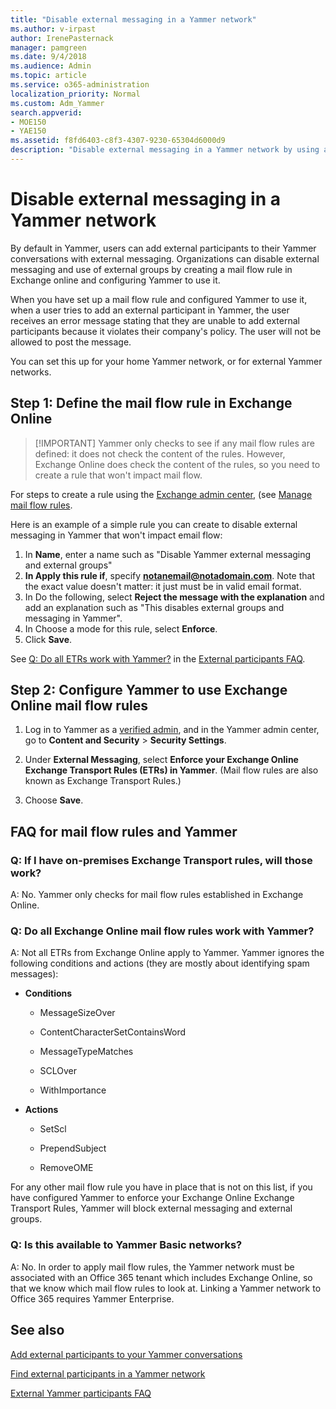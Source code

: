 ```yaml
---
title: "Disable external messaging in a Yammer network"
ms.author: v-irpast
author: IrenePasternack
manager: pamgreen
ms.date: 9/4/2018
ms.audience: Admin
ms.topic: article
ms.service: o365-administration
localization_priority: Normal
ms.custom: Adm_Yammer
search.appverid:
- MOE150
- YAE150
ms.assetid: f8fd6403-c8f3-4307-9230-65304d6000d9
description: "Disable external messaging in a Yammer network by using an Exchange Online mail flow rule."
---
```


# Disable external messaging in a Yammer network

By default in Yammer, users can add external participants to their Yammer conversations with external messaging. Organizations can disable external messaging and use of external groups by creating a mail flow rule in Exchange online and configuring Yammer to use it.  

When you have set up a mail flow rule and configured Yammer to use it, when a user tries to add an external participant in  Yammer, the user receives an error message stating that they are unable to add external participants because it violates their company's policy. The user will not be allowed to post the message. 

You can set this up for your home Yammer network, or for external Yammer networks.
  
 
## Step 1: Define the mail flow rule in Exchange Online

> [!IMPORTANT] Yammer only checks to see if any mail flow rules are defined: it does not check the content of the rules. However, Exchange Online does check the content of the rules, so you need to create a rule that won't impact mail flow.  

For steps to create a rule using the [Exchange admin center](https://docs.microsoft.com/en-us/exchange/exchange-admin-center), (see [Manage mail flow rules](https://docs.microsoft.com/en-us/exchange/security-and-compliance/mail-flow-rules/manage-mail-flow-rules).  

Here is an example of a simple rule you can create to disable external messaging in Yammer that won't impact email flow:
1. In **Name**, enter a name such as "Disable Yammer external messaging and external groups"
2. **In Apply this rule if**, specify **notanemail@notadomain.com**. Note that the exact value doesn't matter: it just must be in valid email format. 
3.  In Do the following, select **Reject the message with the explanation** and add an explanation such as "This disables external groups and messaging in Yammer".
4. In Choose a mode for this rule, select **Enforce**.
5. Click **Save**.

See [Q: Do all ETRs work with Yammer?](control-external-messaging-with-exchange.md#ETRswork) in the [External participants FAQ](external-messaging-faq.md).
  
## Step 2: Configure Yammer to use Exchange Online mail flow rules

1. Log in to Yammer as a [verified admin](../manage-yammer-users/manage-yammer-admins.md), and in the Yammer admin center, go to **Content and Security** \> **Security Settings**.
    
2. Under **External Messaging**, select **Enforce your Exchange Online Exchange Transport Rules (ETRs) in Yammer**. (Mail flow rules are also known as Exchange Transport Rules.)
    
3. Choose **Save**.
    
## FAQ for mail flow rules and Yammer

### Q: If I have on-premises Exchange Transport rules, will those work?

A: No. Yammer only checks for mail flow rules established in Exchange Online. 
  
### Q: Do all Exchange Online mail flow rules work with Yammer?
<a name="ETRswork"> </a>

A: Not all ETRs from Exchange Online apply to Yammer. Yammer ignores the following conditions and actions (they are mostly about identifying spam messages):
  
- **Conditions**
    
  - MessageSizeOver
    
  - ContentCharacterSetContainsWord
    
  - MessageTypeMatches
    
  - SCLOver
    
  - WithImportance
    
- **Actions**
    
  - SetScl
    
  - PrependSubject
    
  - RemoveOME
    
For any other mail flow rule you have in place that is not on this list, if you have configured Yammer to enforce your Exchange Online Exchange Transport Rules, Yammer will block external messaging and external groups. 
  
### Q: Is this available to Yammer Basic networks?
<a name="ETRswork"> </a>

A: No. In order to apply mail flow rules, the Yammer network must be associated with an Office 365 tenant which includes Exchange Online, so that we know which mail flow rules to look at. Linking a Yammer network to Office 365 requires Yammer Enterprise.
  
## See also

[Add external participants to your Yammer conversations](add-external-participants.md)
  
[Find external participants in a Yammer network](find-external-participants.md)
  
[External Yammer participants FAQ](external-messaging-faq.md)